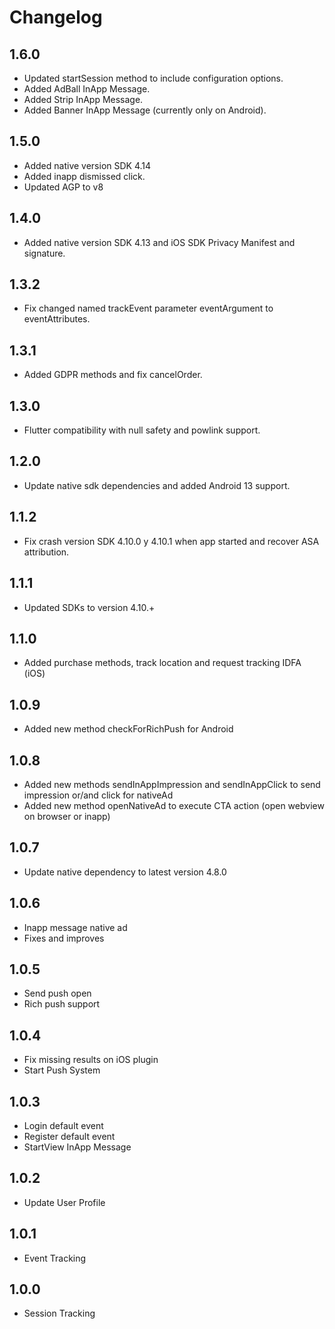# Changelog
## 1.6.0
- Updated startSession method to include configuration options.
- Added AdBall InApp Message.
- Added Strip InApp Message.
- Added Banner InApp Message (currently only on Android).

## 1.5.0
- Added native version SDK 4.14
- Added inapp dismissed click.
- Updated AGP to v8

## 1.4.0
- Added native version SDK 4.13 and iOS SDK Privacy Manifest and signature.

## 1.3.2
- Fix changed named trackEvent parameter eventArgument to eventAttributes.

## 1.3.1
- Added GDPR methods and fix cancelOrder.

## 1.3.0
- Flutter compatibility with null safety and powlink support.

## 1.2.0
- Update native sdk dependencies and added Android 13 support.

## 1.1.2

- Fix crash version SDK 4.10.0 y 4.10.1 when app started and recover ASA attribution.

## 1.1.1
* Updated SDKs to version 4.10.+

## 1.1.0

* Added purchase methods, track location and request tracking IDFA (iOS)

## 1.0.9

* Added new method checkForRichPush for Android

## 1.0.8

* Added new methods sendInAppImpression and sendInAppClick to send impression or/and click for nativeAd
* Added new method openNativeAd to execute CTA action (open webview on browser or inapp)

## 1.0.7

* Update native dependency to latest version 4.8.0

## 1.0.6

* Inapp message native ad
* Fixes and improves

## 1.0.5

* Send push open
* Rich push support

## 1.0.4

* Fix missing results on iOS plugin
* Start Push System

## 1.0.3

* Login default event
* Register default event
* StartView InApp Message

## 1.0.2

* Update User Profile

## 1.0.1

* Event Tracking

## 1.0.0

* Session Tracking

